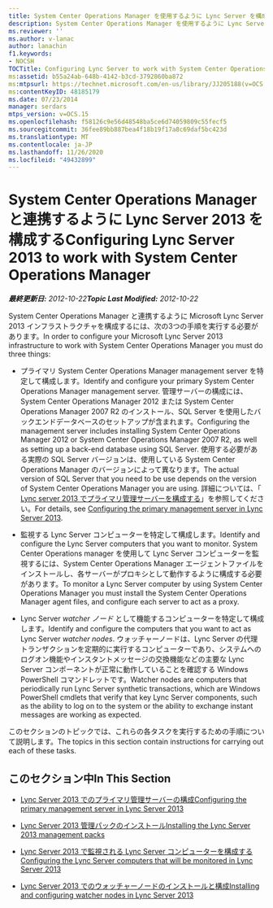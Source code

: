 ```yaml
---
title: System Center Operations Manager を使用するように Lync Server を構成する
description: System Center Operations Manager を使用するように Lync Server を構成する。
ms.reviewer: ''
ms.author: v-lanac
author: lanachin
f1.keywords:
- NOCSH
TOCTitle: Configuring Lync Server to work with System Center Operations Manager
ms:assetid: b55a24ab-648b-4142-b3cd-3792860ba872
ms:mtpsurl: https://technet.microsoft.com/en-us/library/JJ205188(v=OCS.15)
ms:contentKeyID: 48185179
ms.date: 07/23/2014
manager: serdars
mtps_version: v=OCS.15
ms.openlocfilehash: f58126c9e56d48548ba5ce6d74059809c55fecf5
ms.sourcegitcommit: 36fee89bb887bea4f18b19f17a8c69daf5bc423d
ms.translationtype: MT
ms.contentlocale: ja-JP
ms.lasthandoff: 11/26/2020
ms.locfileid: "49432899"
---
```

# <a name="configuring-lync-server-2013-to-work-with-system-center-operations-manager"></a><span data-ttu-id="b3a40-103">System Center Operations Manager と連携するように Lync Server 2013 を構成する</span><span class="sxs-lookup"><span data-stu-id="b3a40-103">Configuring Lync Server 2013 to work with System Center Operations Manager</span></span>

<div data-xmlns="http://www.w3.org/1999/xhtml">

<div class="topic" data-xmlns="http://www.w3.org/1999/xhtml" data-msxsl="urn:schemas-microsoft-com:xslt" data-cs="https://msdn.microsoft.com/">

<div data-asp="https://msdn2.microsoft.com/asp">



</div>

<div id="mainSection">

<div id="mainBody"><span data-ttu-id="b3a40-104">

<span> </span></span><span class="sxs-lookup"><span data-stu-id="b3a40-104">

<span> </span></span></span>

<span data-ttu-id="b3a40-105">_**最終更新日:** 2012-10-22_</span><span class="sxs-lookup"><span data-stu-id="b3a40-105">_**Topic Last Modified:** 2012-10-22_</span></span>

<span data-ttu-id="b3a40-106">System Center Operations Manager と連携するように Microsoft Lync Server 2013 インフラストラクチャを構成するには、次の3つの手順を実行する必要があります。</span><span class="sxs-lookup"><span data-stu-id="b3a40-106">In order to configure your Microsoft Lync Server 2013 infrastructure to work with System Center Operations Manager you must do three things:</span></span>

  - <span data-ttu-id="b3a40-107">プライマリ System Center Operations Manager management server を特定して構成します。</span><span class="sxs-lookup"><span data-stu-id="b3a40-107">Identify and configure your primary System Center Operations Manager management server.</span></span> <span data-ttu-id="b3a40-108">管理サーバーの構成には、System Center Operations Manager 2012 または System Center Operations Manager 2007 R2 のインストール、SQL Server を使用したバックエンドデータベースのセットアップが含まれます。</span><span class="sxs-lookup"><span data-stu-id="b3a40-108">Configuring the management server includes installing System Center Operations Manager 2012 or System Center Operations Manager 2007 R2, as well as setting up a back-end database using SQL Server.</span></span> <span data-ttu-id="b3a40-109">使用する必要がある実際の SQL Server バージョンは、使用している System Center Operations Manager のバージョンによって異なります。</span><span class="sxs-lookup"><span data-stu-id="b3a40-109">The actual version of SQL Server that you need to be use depends on the version of System Center Operations Manager you are using.</span></span> <span data-ttu-id="b3a40-110">詳細については、「 [Lync server 2013 でプライマリ管理サーバーを構成する](lync-server-2013-configuring-the-primary-management-server.md)」を参照してください。</span><span class="sxs-lookup"><span data-stu-id="b3a40-110">For details, see [Configuring the primary management server in Lync Server 2013](lync-server-2013-configuring-the-primary-management-server.md).</span></span>

  - <span data-ttu-id="b3a40-111">監視する Lync Server コンピューターを特定して構成します。</span><span class="sxs-lookup"><span data-stu-id="b3a40-111">Identify and configure the Lync Server computers that you want to monitor.</span></span> <span data-ttu-id="b3a40-112">System Center Operations manager を使用して Lync Server コンピューターを監視するには、System Center Operations Manager エージェントファイルをインストールし、各サーバーがプロキシとして動作するように構成する必要があります。</span><span class="sxs-lookup"><span data-stu-id="b3a40-112">To monitor a Lync Server computer by using System Center Operations Manager you must install the System Center Operations Manager agent files, and configure each server to act as a proxy.</span></span>

  - <span data-ttu-id="b3a40-113">Lync Server *watcher ノード* として機能するコンピューターを特定して構成します。</span><span class="sxs-lookup"><span data-stu-id="b3a40-113">Identify and configure the computers that you want to act as Lync Server *watcher nodes*.</span></span> <span data-ttu-id="b3a40-114">ウォッチャーノードは、Lync Server の代理トランザクションを定期的に実行するコンピューターであり、システムへのログオン機能やインスタントメッセージの交換機能などの主要な Lync Server コンポーネントが正常に動作していることを確認する Windows PowerShell コマンドレットです。</span><span class="sxs-lookup"><span data-stu-id="b3a40-114">Watcher nodes are computers that periodically run Lync Server synthetic transactions, which are Windows PowerShell cmdlets that verify that key Lync Server components, such as the ability to log on to the system or the ability to exchange instant messages are working as expected.</span></span>

<span data-ttu-id="b3a40-115">このセクションのトピックでは、これらの各タスクを実行するための手順について説明します。</span><span class="sxs-lookup"><span data-stu-id="b3a40-115">The topics in this section contain instructions for carrying out each of these tasks.</span></span>

<div>

## <a name="in-this-section"></a><span data-ttu-id="b3a40-116">このセクション中</span><span class="sxs-lookup"><span data-stu-id="b3a40-116">In This Section</span></span>

  - [<span data-ttu-id="b3a40-117">Lync Server 2013 でのプライマリ管理サーバーの構成</span><span class="sxs-lookup"><span data-stu-id="b3a40-117">Configuring the primary management server in Lync Server 2013</span></span>](lync-server-2013-configuring-the-primary-management-server.md)

  - [<span data-ttu-id="b3a40-118">Lync Server 2013 管理パックのインストール</span><span class="sxs-lookup"><span data-stu-id="b3a40-118">Installing the Lync Server 2013 management packs</span></span>](lync-server-2013-installing-the-lync-server-2013-management-packs.md)

  - [<span data-ttu-id="b3a40-119">Lync Server 2013 で監視される Lync Server コンピューターを構成する</span><span class="sxs-lookup"><span data-stu-id="b3a40-119">Configuring the Lync Server computers that will be monitored in Lync Server 2013</span></span>](lync-server-2013-configuring-the-lync-server-computers-that-will-be-monitored.md)

  - [<span data-ttu-id="b3a40-120">Lync Server 2013 でのウォッチャーノードのインストールと構成</span><span class="sxs-lookup"><span data-stu-id="b3a40-120">Installing and configuring watcher nodes in Lync Server 2013</span></span>](lync-server-2013-installing-and-configuring-watcher-nodes.md)

<span data-ttu-id="b3a40-121"></div>

</div>

<span> </span>

</div>

</div>

</span><span class="sxs-lookup"><span data-stu-id="b3a40-121"></div>

</div>

<span> </span>

</div>

</div>

</span></span></div>

